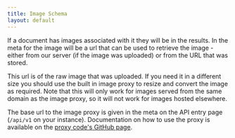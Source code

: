 ```yaml
---
title: Image Schema
layout: default
---
```


If a document has images associated with it they will be in the results. In the meta for the image will be a url that can be used to retrieve the image - either from our server (if the image was uploaded) or from the URL that was stored.

This url is of the raw image that was uploaded. If you need it in a different size you should use the built in image proxy to resize and convert the image as required. Note that this will only work for images served from the same domain as the image proxy, so it will not work for images hosted elsewhere.

The base url to the image proxy is given in the meta on the API entry page (`/api/v1` on your instance). Documentation on how to use the proxy is available on the [proxy code's GitHub page](https://github.com/mysociety/node-connect-image-proxy).
